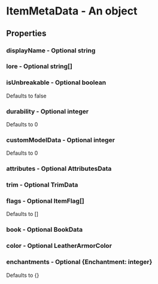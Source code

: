 

# ItemMetaData - An object



## Properties



### displayName - Optional string



### lore - Optional string[]



### isUnbreakable - Optional boolean



Defaults to false



### durability - Optional integer



Defaults to 0



### customModelData - Optional integer



Defaults to 0



### attributes - Optional AttributesData



### trim - Optional TrimData



### flags - Optional ItemFlag[]



Defaults to []



### book - Optional BookData



### color - Optional LeatherArmorColor



### enchantments - Optional {Enchantment: integer}



Defaults to {}

